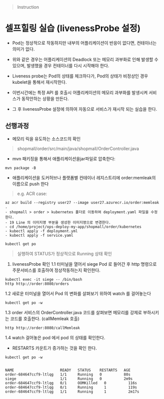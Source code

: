 > Instruction
# 셀프힐링 실습 (livenessProbe 설정)
* Pod는 정상적으로 작동하지만 내부의 어플리케이션이 반응이 없다면, 컨테이너는 의미가 없다.
* 위와 같은 경우는 어플리케이션의 Deadlock 또는 메모리 과부화로 인해 발생할 수 있으며, 발생했을 경우 컨테이너를 다시 시작해야 한다.
* Liveness probe는 Pod의 상태를 체크하다가, Pod의 상태가 비정상인 경우 kubelet을 통해서 재시작한다.

* 이번시간에는 특정 API 를 호출시 어플리케이션의 메모리 과부화를 발생시켜 서비스가 동작안하는 상황을 만든다.
* 그 후 livenessProbe 설정에 의하여 자동으로 서비스가 재시작 되는 실습을 한다.

## 선행과정
* 메모리 릭을 유도하는 소스코드의 확인
> shopmall/order/src/main/java/shopmall/OrderController.java

* mvn 패키징을 통해서 애플리케이션을jar파일로 압축한다:
```
mvn package -B
```
* 애플리케이션을 도커허브나 플랫폼별 컨테이너 레지스트리에 order:memleak의 이름으로 push 한다
> e.g. ACR case:
```
az acr build --registry user27 --image user27.azurecr.io/order:memleak .
- shopmall > order > kubernetes 폴더로 이동하여 deployment.yaml 파일을 수정한다.
- 19 Line 의 이미지명 부분을 생성한 이미지명으로 변경한다.
- cd /home/project/ops-deploy-my-app/shopmall/order/kubernetes
- kubectl apply -f deployment.yml
- kubectl apply -f service.yaml
```
```
kubectl get po
```
> 실행하여 STATUS가 정상적으로 Running 상태 확인

1. livenessProbe 확인
1.1 터미널을 열어서 siege Pod 로 들어간 후 http 명령으로 주문서비스를 호출하여 정상작동하는지 확인한다.
```
kubectl exec -it siege -- /bin/bash
http http://order:8080/orders	
```
1.2 새로운 터미널을 열어서 Pod 의 변화를 살펴보기 위하여 watch 를 걸어놓는다
```
kubectl get po -w
```

1.3 order 서비스의 OrderController.java 코드를 살펴보면 메모리를 강제로 부하시키는 코드를 호출한다. (callMemleak 호출)
```
http http://order:8080/callMemleak
```

1.4 watch 걸어놓은 pod 에서 pod 의 상태를 확인한다.
* RESTARTS 카운트가 증가하는 것을 확인 한다.
```
kubectl get po -w


NAME                     READY   STATUS    RESTARTS   AGE
order-684647ccf9-ltlqg   1/1     Running   0          80s
siege                    1/1     Running   0          2m9s
order-684647ccf9-ltlqg   0/1     OOMKilled   0          116s
order-684647ccf9-ltlqg   0/1     Running     1          119s
order-684647ccf9-ltlqg   1/1     Running     1          2m17s
```

